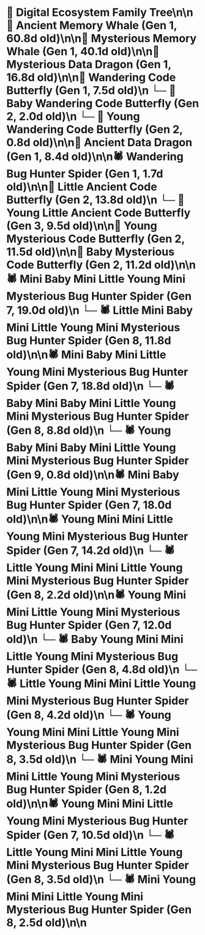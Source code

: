 # 🌳 Digital Ecosystem Family Tree\n\n🐋 Ancient Memory Whale (Gen 1, 60.8d old)\n\n🐋 Mysterious Memory Whale (Gen 1, 40.1d old)\n\n🐉 Mysterious Data Dragon (Gen 1, 16.8d old)\n\n🦋 Wandering Code Butterfly (Gen 1, 7.5d old)\n  └─ 🦋 Baby Wandering Code Butterfly (Gen 2, 2.0d old)\n  └─ 🦋 Young Wandering Code Butterfly (Gen 2, 0.8d old)\n\n🐉 Ancient Data Dragon (Gen 1, 8.4d old)\n\n🕷️ Wandering Bug Hunter Spider (Gen 1, 1.7d old)\n\n🦋 Little Ancient Code Butterfly (Gen 2, 13.8d old)\n  └─ 🦋 Young Little Ancient Code Butterfly (Gen 3, 9.5d old)\n\n🦋 Young Mysterious Code Butterfly (Gen 2, 11.5d old)\n\n🦋 Baby Mysterious Code Butterfly (Gen 2, 11.2d old)\n\n🕷️ Mini Baby Mini Little Young Mini Mysterious Bug Hunter Spider (Gen 7, 19.0d old)\n  └─ 🕷️ Little Mini Baby Mini Little Young Mini Mysterious Bug Hunter Spider (Gen 8, 11.8d old)\n\n🕷️ Mini Baby Mini Little Young Mini Mysterious Bug Hunter Spider (Gen 7, 18.8d old)\n  └─ 🕷️ Baby Mini Baby Mini Little Young Mini Mysterious Bug Hunter Spider (Gen 8, 8.8d old)\n    └─ 🕷️ Young Baby Mini Baby Mini Little Young Mini Mysterious Bug Hunter Spider (Gen 9, 0.8d old)\n\n🕷️ Mini Baby Mini Little Young Mini Mysterious Bug Hunter Spider (Gen 7, 18.0d old)\n\n🕷️ Young Mini Mini Little Young Mini Mysterious Bug Hunter Spider (Gen 7, 14.2d old)\n  └─ 🕷️ Little Young Mini Mini Little Young Mini Mysterious Bug Hunter Spider (Gen 8, 2.2d old)\n\n🕷️ Young Mini Mini Little Young Mini Mysterious Bug Hunter Spider (Gen 7, 12.0d old)\n  └─ 🕷️ Baby Young Mini Mini Little Young Mini Mysterious Bug Hunter Spider (Gen 8, 4.8d old)\n  └─ 🕷️ Little Young Mini Mini Little Young Mini Mysterious Bug Hunter Spider (Gen 8, 4.2d old)\n  └─ 🕷️ Young Young Mini Mini Little Young Mini Mysterious Bug Hunter Spider (Gen 8, 3.5d old)\n  └─ 🕷️ Mini Young Mini Mini Little Young Mini Mysterious Bug Hunter Spider (Gen 8, 1.2d old)\n\n🕷️ Young Mini Mini Little Young Mini Mysterious Bug Hunter Spider (Gen 7, 10.5d old)\n  └─ 🕷️ Little Young Mini Mini Little Young Mini Mysterious Bug Hunter Spider (Gen 8, 3.5d old)\n  └─ 🕷️ Mini Young Mini Mini Little Young Mini Mysterious Bug Hunter Spider (Gen 8, 2.5d old)\n\n